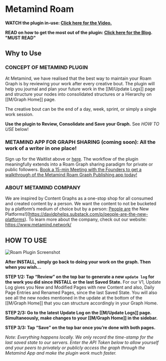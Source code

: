 # Metamind Roam

**WATCH the plugin in-use: [Click here for the Video.](https://www.loom.com/share/b86e10584ff14696b3718fdab67aed24)**

**READ on how to get the most out of the plugin: [Click here for the Blog](https://metamindco.substack.com/p/new-roam-plugin-alert-metamind-roam).** **"MUST READ"**

## Why to Use

### CONCEPT OF METAMIND PLUGIN
At Metamind, we have realised that the best way to maintain your Roam Graph is by reviewing your work after every creative bout. The plugin will help you journal and plan your future work in the [[M/Update Logs]] page and structure your nodes into consolidated structures or a Hierarchy on [[M/Graph Home]] page.

The creative bout can be the end of a day, week, sprint, or simply a single work session.

**Use the plugin to Review, Consolidate and Save your Graph.** See *HOW TO USE* below!

### METAMIND APP FOR GRAPH SHARING (coming soon): All the work of a writer in one place!

Sign up for the Waitlist above or [here](https://docs.google.com/forms/d/1ZV04mkkOU1eMertlmjop15BgJNXRoZSoqdMy51JhnEI/). The workflow of the plugin meaningfully extends into a Roam Graph sharing paradigm for private or public followers. [Book a 15-min Meeting with the Founders to get a walkthrough of the Metamind Roam Graph Publishing app today!](https://calendly.com/abhishek1point0/15min)

### ABOUT METAMIND COMPANY

We are inspired by Content Graphs as a one-stop shop for all consumed and created content by a person. We want the content to not be bucketed by a platform’s medium of choice but by a person: [People are](https://davidphelps.substack.com/p/people-are-the-new-platforms) the New Platforms!](https://davidphelps.substack.com/p/people-are-the-new-platforms). To learn more about the company, check out our website: https://www.metamind.network/

## HOW TO USE

![Roam Plugin Screenshot](https://github.com/MetamindNetwork/metamind-roam/assets/7670449/d6fb5dfe-6e03-4819-9747-4f7a240bc642)

**After INSTALL, simply go back to doing your work on the graph. Then when you wish...**

**STEP 1/2: Tap “Review” on the top bar to generate a new `update log` for the work you did since INSTALL or the last Saved State.** For our V1, Update Log gives you New and Modified Pages with new Content and also, Daily Page Entries and Renamed Pages, since the last Saved State. You will also see all the new nodes mentioned in the update at the bottom of the [[M/Graph Home]] that you can structure accordingly in your Graph Home.

**STEP 2/3: Go to the latest Update Log on the [[M/Update Logs]] page. Simultaneously, make changes to your [[M/Graph Home]] in the sidebar.**

**STEP 3/3: Tap “Save” on the top bar once you’re done with both pages.**

*Note: Everything happens locally. We only record the time-stamp for the last saved state to our servers. Enter the API Token below to allow yourself and your peers to privately or publicly access the graph through the Metamind App and make the plugin work much faster.*
